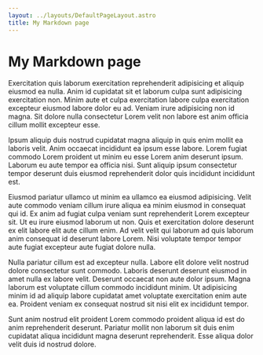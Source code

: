 ```yaml
---
layout: ../layouts/DefaultPageLayout.astro
title: My Markdown page
---
```


# My Markdown page

Exercitation quis laborum exercitation reprehenderit adipisicing et aliquip eiusmod ea nulla. Anim id cupidatat sit et laborum culpa sunt adipisicing exercitation non. Minim aute et culpa exercitation labore culpa exercitation excepteur eiusmod labore dolor eu ad. Veniam irure adipisicing non id magna. Sit dolore nulla consectetur Lorem velit non labore est anim officia cillum mollit excepteur esse.

Ipsum aliquip duis nostrud cupidatat magna aliquip in quis enim mollit ea laboris velit. Anim occaecat incididunt ea ipsum esse labore. Lorem fugiat commodo Lorem proident ut minim eu esse Lorem anim deserunt ipsum. Laborum eu aute tempor ea officia nisi. Sunt aliquip ipsum consectetur tempor deserunt duis eiusmod reprehenderit dolor quis incididunt incididunt est.

Eiusmod pariatur ullamco ut minim ea ullamco ea eiusmod adipisicing. Velit aute commodo veniam cillum irure aliqua ea minim eiusmod in consequat qui id. Ex anim ad fugiat culpa veniam sunt reprehenderit Lorem excepteur sit. Ut eu irure eiusmod laborum ut non. Quis et exercitation dolore deserunt ex elit labore elit aute cillum enim. Ad velit velit qui laborum ad quis laborum anim consequat id deserunt labore Lorem. Nisi voluptate tempor tempor aute fugiat excepteur aute fugiat dolore nulla.

Nulla pariatur cillum est ad excepteur nulla. Labore elit dolore velit nostrud dolore consectetur sunt commodo. Laboris deserunt deserunt eiusmod in amet nulla ex labore velit. Deserunt occaecat non aute dolor ipsum. Magna laborum est voluptate cillum commodo incididunt minim. Ut adipisicing minim id ad aliquip labore cupidatat amet voluptate exercitation enim aute ea. Proident veniam ex consequat nostrud sit nisi elit ex incididunt tempor.

Sunt anim nostrud elit proident Lorem commodo proident aliqua id est do anim reprehenderit deserunt. Pariatur mollit non laborum sit duis enim cupidatat aliqua incididunt magna deserunt reprehenderit. Esse aliqua dolor velit duis id nostrud dolore.
